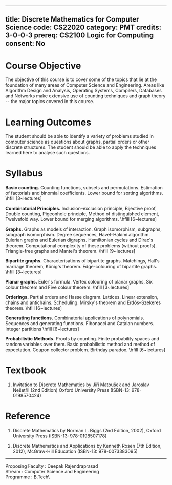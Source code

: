 ----
title: Discrete Mathematics for Computer Science
code: CS22020
category: PMT
credits: 3-0-0-3
prereq: CS2100 Logic for Computing
consent: No
---

# Course Objective

The objective of this course is to cover some of the topics that lie at the
foundation of many areas of Computer Science and Engineering. Areas like
Algorithm Design and Analysis, Operating Systems, Compilers, Databases and
Networks make extensive use of counting techniques and graph theory -- the
major topics covered in this course.

# Learning Outcomes

The student should be able to identify a variety of problems studied in
computer science as questions about graphs, partial orders or other discrete
structures. The student should be able to apply the techniques learned here to
analyse such questions.

# Syllabus 

**Basic counting.**
Counting functions, subsets and permutations. Estimation of factorials and
binomial coefficients. Lower bound for sorting algorithms.
\hfill [3~lectures]

**Combinatorial Principles.**
Inclusion–exclusion principle, Bijective proof, Double counting, Pigeonhole
principle, Method of distinguished element, Twelvefold way. Lower bound for
merging algorithms.
\hfill [6~lectures]

**Graphs.**
Graphs as models of interaction. Graph isomorphism, subgraphs, subgraph
isomorphism. Degree sequences, Havel–Hakimi algorithm. Eulerian graphs and
Eulerian digraphs. Hamiltonian cycles and Dirac's theorem. Computational
complexity of these problems (without proofs). Triangle-free graphs and
Mantel's theorem. 
\hfill [9~lectures]

**Bipartite graphs.**
Characterisations of bipartite graphs. Matchings, Hall's marriage theorem,
Kőnig's theorem. Edge-colouring of bipartite graphs.
\hfill [3~lectures]

**Planar graphs.**
Euler's formula. Vertex colouring of planar graphs, Six colour theorem and Five
colour theorem.
\hfill [3~lectures]

**Orderings.**
Partial orders and Hasse diagram. Lattices. Linear extension, chains and
antichains. Scheduling. Mirsky's theorem and  Erdős–Szekeres
theorem.
\hfill [6~lectures]

**Generating functions.**
Combinatorial applications of polynomials. Sequences and generating functions.
Fibonacci and Catalan numbers. Integer partitions
\hfill [6~lectures]

**Probabilistic Methods.**
Proofs by counting. Finite probability spaces and random variables over them.
Basic probabilistic method and method of expectation. Coupon collector problem.
Birthday paradox.
\hfill [6~lectures]


# Textbook

1. 	Invitation to Discrete Mathematics by 
	Jiří Matoušek and Jaroslav Nešetřil (2nd Edition)
	Oxford University Press
	(ISBN-13: 978-0198570424)

# Reference

1. 	Discrete Mathematics 
	by Norman L. Biggs (2nd Edition, 2002), 
	Oxford University Press 
	(ISBN-13: 978-0198507178)

2. 	Discrete Mathematics and Applications by 
	Kenneth Rosen (7th Edition, 2012), 
	McGraw-Hill Education 
	(ISBN-13: 978-0073383095)

---

Proposing Faculty : Deepak Rajendraprasad\
Stream : Computer Science and Engineering\
Programme : B.Tech\


